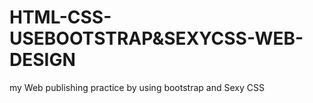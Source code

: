 # HTML-CSS-USEBOOTSTRAP&SEXYCSS-WEB-DESIGN
my Web publishing practice by using bootstrap and Sexy CSS
